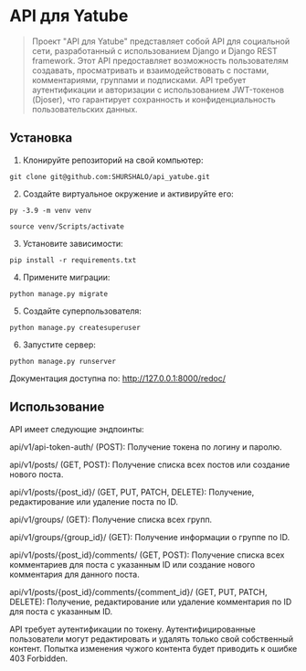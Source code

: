# API для Yatube

> Проект "API для Yatube" представляет собой API для социальной сети, разработанный с использованием Django и Django REST framework. Этот API предоставляет возможность пользователям создавать, просматривать и взаимодействовать с постами, комментариями, группами и подписками. API требует аутентификации и авторизации с использованием JWT-токенов (Djoser), что гарантирует сохранность и конфиденциальность пользовательских данных.

## Установка
1. Клонируйте репозиторий на свой компьютер:
```
git clone git@github.com:SHURSHALO/api_yatube.git
```
2. Создайте виртуальное окружение и активируйте его:
```
py -3.9 -m venv venv
```
```
source venv/Scripts/activate
```
3. Установите зависимости:
```
pip install -r requirements.txt
```
4. Примените миграции:
```
python manage.py migrate
```
5. Создайте суперпользователя:
```
python manage.py createsuperuser
```
6. Запустите сервер:
```
python manage.py runserver
```
Документация доступна по: http://127.0.0.1:8000/redoc/

## Использование

API имеет следующие эндпоинты:

api/v1/api-token-auth/ (POST): Получение токена по логину и паролю.

api/v1/posts/ (GET, POST): Получение списка всех постов или создание нового поста.

api/v1/posts/{post_id}/ (GET, PUT, PATCH, DELETE): Получение, редактирование или удаление поста по ID.

api/v1/groups/ (GET): Получение списка всех групп.

api/v1/groups/{group_id}/ (GET): Получение информации о группе по ID.

api/v1/posts/{post_id}/comments/ (GET, POST): Получение списка всех комментариев для поста с указанным ID или создание нового комментария для данного поста.

api/v1/posts/{post_id}/comments/{comment_id}/ (GET, PUT, PATCH, DELETE): Получение, редактирование или удаление комментария по ID для поста с указанным ID.

API требует аутентификации по токену. Аутентифицированные пользователи могут редактировать и удалять только свой собственный контент. Попытка изменения чужого контента будет приводить к ошибке 403 Forbidden.

